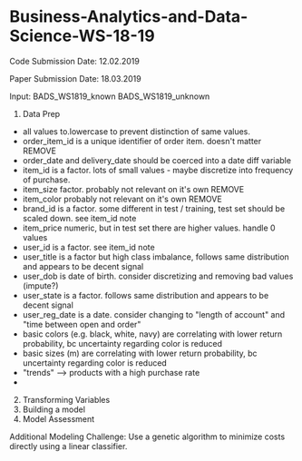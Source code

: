 # Business-Analytics-and-Data-Science-WS-18-19
Code Submission Date: 12.02.2019

Paper Submission Date: 18.03.2019

Input:
BADS_WS1819_known
BADS_WS1819_unknown

1. Data Prep
- all values to.lowercase to prevent distinction of same values. 
- order_item_id is a unique identifier of order item. doesn't matter REMOVE
- order_date and delivery_date should be coerced into a date diff variable
- item_id is a factor. lots of small values - maybe discretize into frequency of purchase.
- item_size factor. probably not relevant on it's own REMOVE
- item_color probably not relevant on it's own REMOVE
- brand_id is a factor. some different in test / training, test set should be scaled down. see item_id note
- item_price numeric, but in test set there are higher values. handle 0 values
- user_id is a factor. see item_id note
- user_title is a factor but high class imbalance, follows same distribution and appears to be decent signal
- user_dob is date of birth. consider discretizing and removing bad values (impute?)
- user_state is a factor. follows same distribution and appears to be decent signal
- user_reg_date is a date. consider changing to "length of account" and "time between open and order"
- basic colors (e.g. black, white, navy) are correlating with lower return probability, bc uncertainty regarding color is reduced
- basic sizes (m) are correlating with lower return probability, bc uncertainty regarding color is reduced
- "trends" --> products with a high purchase rate
- 

2. Transforming Variables
3. Building a model
4. Model Assessment

Additional Modeling Challenge: Use a genetic algorithm to minimize costs directly using a linear classifier. 
